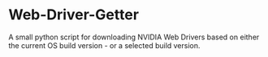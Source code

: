 # Web-Driver-Getter
A small python script for downloading NVIDIA Web Drivers based on either the current OS build version - or a selected build version.
